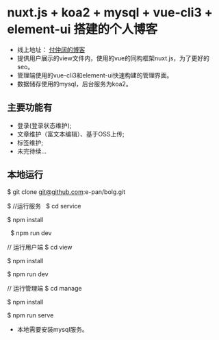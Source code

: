 # nuxt.js + koa2 + mysql + vue-cli3 + element-ui 搭建的个人博客
* 线上地址： [付仲阔的博客](http://www.fuzhongkuo.com)
* 提供用户展示的view文件内，使用的vue的同构框架nuxt.js，为了更好的seo。
* 管理端使用的vue-cli3和element-ui快速构建的管理界面。
* 数据储存使用的mysql，后台服务为koa2。

## 主要功能有
* 登录(登录状态维护);
* 文章维护（富文本编辑）、基于OSS上传;
* 标签维护;
* 未完待续...

## 本地运行
  $ git clone git@github.com:e-pan/bolg.git
  
  $ //运行服务
  $ cd service 
  
  $ npm install
  
  $ npm run dev
  
  // 运行用户端
  $ cd view
  
  $ npm install
  
  $ npm run dev

  // 运行管理端
  $ cd manage
  
  $ npm install
  
  $ npm run serve
    
* 本地需要安装mysql服务。
